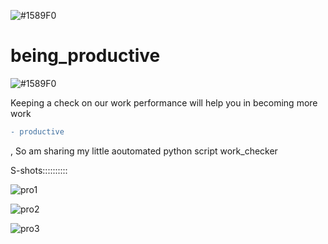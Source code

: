 ![#1589F0](https://placehold.it/15/1589F0/000000?text=+)
# being_productive
![#1589F0](https://placehold.it/15/1589F0/000000?text=+)

Keeping a check on our work performance will help you in becoming more work
```diff
- productive
```
, So am sharing my little aoutomated python script work_checker

S-shots::::::::::

![pro1](https://user-images.githubusercontent.com/41824020/53066265-ffd00c00-34f4-11e9-97e2-19a238d3523b.png)

![pro2](https://user-images.githubusercontent.com/41824020/53184963-0dd07a80-3624-11e9-8b15-42aca799e0de.png)

![pro3](https://user-images.githubusercontent.com/41824020/53184984-1b860000-3624-11e9-8334-5a3cd45d8625.png)

